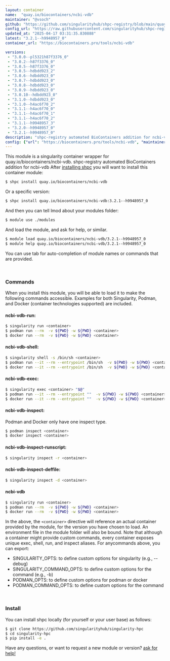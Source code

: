 ```yaml
---
layout: container
name:  "quay.io/biocontainers/ncbi-vdb"
maintainer: "@vsoch"
github: "https://github.com/singularityhub/shpc-registry/blob/main/quay.io/biocontainers/ncbi-vdb/container.yaml"
config_url: "https://raw.githubusercontent.com/singularityhub/shpc-registry/main/quay.io/biocontainers/ncbi-vdb/container.yaml"
updated_at: "2025-04-17 03:31:35.830888"
latest: "3.2.1--h9948957_0"
container_url: "https://biocontainers.pro/tools/ncbi-vdb"

versions:
 - "3.0.0--pl5321h87f3376_0"
 - "3.0.2--h87f3376_0"
 - "3.0.5--h87f3376_0"
 - "3.0.5--hdbdd923_2"
 - "3.0.6--hdbdd923_0"
 - "3.0.7--hdbdd923_0"
 - "3.0.8--hdbdd923_0"
 - "3.0.9--hdbdd923_0"
 - "3.0.10--hdbdd923_0"
 - "3.1.0--hdbdd923_0"
 - "3.1.0--h4ac6f70_2"
 - "3.1.1--h4ac6f70_0"
 - "3.1.1--h4ac6f70_1"
 - "3.1.1--h4ac6f70_2"
 - "3.1.1--h9948957_3"
 - "3.2.0--h9948957_0"
 - "3.2.1--h9948957_0"
description: "shpc-registry automated BioContainers addition for ncbi-vdb"
config: {"url": "https://biocontainers.pro/tools/ncbi-vdb", "maintainer": "@vsoch", "description": "shpc-registry automated BioContainers addition for ncbi-vdb", "latest": {"3.2.1--h9948957_0": "sha256:c34660fca49363faaa59e806b321102510117bfac390f030a1ec2faab2142478"}, "tags": {"3.0.0--pl5321h87f3376_0": "sha256:3b6375b7218a284bb56576729f38aa69f5a0ee208535f90fbfbc21022e71057d", "3.0.2--h87f3376_0": "sha256:aba43c21a8b43784d533b628aa938ea862735e780bdefbfbc38874fc747644bb", "3.0.5--h87f3376_0": "sha256:6fdeb8dac5974c888aa8c986af7709da148127d749e1998588b47ddc922f2c8a", "3.0.5--hdbdd923_2": "sha256:7fbaa66b85908c236f293990058119f1be03a45ac71d7818d4ec2b3015a523d0", "3.0.6--hdbdd923_0": "sha256:c6e72eb236d94a9d3912ecdf5a6a2214b2540e28901264efb591fa726d6a94b3", "3.0.7--hdbdd923_0": "sha256:57ddf224432db34055d6c54c386a4c59aae2b3cc2f6c6e7fadf59640699c79f7", "3.0.8--hdbdd923_0": "sha256:daad465684c05c71ae2592a6d32627333f8b34511592025f2c3c2ddb33408801", "3.0.9--hdbdd923_0": "sha256:4d64164c398e63672f870dcffc3dd9ab2d67e0dee6caf2da9f4b7dcdc5126ca4", "3.0.10--hdbdd923_0": "sha256:06de6ae7a5acd4f7fcfede5633d1deed8b61812768fd66cf366e6fee7cd73664", "3.1.0--hdbdd923_0": "sha256:c6e348844b1917d257d9a8d3361124c0884d941777069072a891dae9fc3f264b", "3.1.0--h4ac6f70_2": "sha256:61a1f45e088b3986aef0b10a6e704b5bff0a4fe0355bf8032e01b8e5b700805b", "3.1.1--h4ac6f70_0": "sha256:b852f80b46cb35d4bbbc23419e16980fc4c410c87b0735e055a48e08398bf5b2", "3.1.1--h4ac6f70_1": "sha256:cb710d54a2f29c64645874f4555a3744afb5485901ab06cd151a7cf3b215ed47", "3.1.1--h4ac6f70_2": "sha256:34682f529247adf8c1cc478f163f847bb0d9c6d4b15a77f7f78575c58fe4cb7a", "3.1.1--h9948957_3": "sha256:bfbd1e106db85eb7052cf1bb5b5d1cb90b03be4f9a8ca678477a7c290b26fbac", "3.2.0--h9948957_0": "sha256:34631b136039158623326832e263ae7c7bd97091fb5c76dcf1883df1467bd967", "3.2.1--h9948957_0": "sha256:c34660fca49363faaa59e806b321102510117bfac390f030a1ec2faab2142478"}, "docker": "quay.io/biocontainers/ncbi-vdb"}
---
```


This module is a singularity container wrapper for quay.io/biocontainers/ncbi-vdb.
shpc-registry automated BioContainers addition for ncbi-vdb
After [installing shpc](#install) you will want to install this container module:


```bash
$ shpc install quay.io/biocontainers/ncbi-vdb
```

Or a specific version:

```bash
$ shpc install quay.io/biocontainers/ncbi-vdb:3.2.1--h9948957_0
```

And then you can tell lmod about your modules folder:

```bash
$ module use ./modules
```

And load the module, and ask for help, or similar.

```bash
$ module load quay.io/biocontainers/ncbi-vdb/3.2.1--h9948957_0
$ module help quay.io/biocontainers/ncbi-vdb/3.2.1--h9948957_0
```

You can use tab for auto-completion of module names or commands that are provided.

<br>

### Commands

When you install this module, you will be able to load it to make the following commands accessible.
Examples for both Singularity, Podman, and Docker (container technologies supported) are included.

#### ncbi-vdb-run:

```bash
$ singularity run <container>
$ podman run --rm  -v ${PWD} -w ${PWD} <container>
$ docker run --rm  -v ${PWD} -w ${PWD} <container>
```

#### ncbi-vdb-shell:

```bash
$ singularity shell -s /bin/sh <container>
$ podman run --it --rm --entrypoint /bin/sh  -v ${PWD} -w ${PWD} <container>
$ docker run --it --rm --entrypoint /bin/sh  -v ${PWD} -w ${PWD} <container>
```

#### ncbi-vdb-exec:

```bash
$ singularity exec <container> "$@"
$ podman run --it --rm --entrypoint ""  -v ${PWD} -w ${PWD} <container> "$@"
$ docker run --it --rm --entrypoint ""  -v ${PWD} -w ${PWD} <container> "$@"
```

#### ncbi-vdb-inspect:

Podman and Docker only have one inspect type.

```bash
$ podman inspect <container>
$ docker inspect <container>
```

#### ncbi-vdb-inspect-runscript:

```bash
$ singularity inspect -r <container>
```

#### ncbi-vdb-inspect-deffile:

```bash
$ singularity inspect -d <container>
```



#### ncbi-vdb

```bash
$ singularity run <container>
$ podman run --rm  -v ${PWD} -w ${PWD} <container>
$ docker run --rm  -v ${PWD} -w ${PWD} <container>
```


In the above, the `<container>` directive will reference an actual container provided
by the module, for the version you have chosen to load. An environment file in the
module folder will also be bound. Note that although a container
might provide custom commands, every container exposes unique exec, shell, run, and
inspect aliases. For anycommands above, you can export:

 - SINGULARITY_OPTS: to define custom options for singularity (e.g., --debug)
 - SINGULARITY_COMMAND_OPTS: to define custom options for the command (e.g., -b)
 - PODMAN_OPTS: to define custom options for podman or docker
 - PODMAN_COMMAND_OPTS: to define custom options for the command

<br>

### Install

You can install shpc locally (for yourself or your user base) as follows:

```bash
$ git clone https://github.com/singularityhub/singularity-hpc
$ cd singularity-hpc
$ pip install -e .
```

Have any questions, or want to request a new module or version? [ask for help!](https://github.com/singularityhub/singularity-hpc/issues)